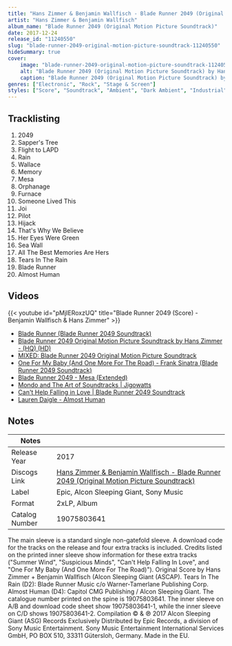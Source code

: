 ```yaml
---
title: "Hans Zimmer & Benjamin Wallfisch - Blade Runner 2049 (Original Motion Picture Soundtrack)"
artist: "Hans Zimmer & Benjamin Wallfisch"
album_name: "Blade Runner 2049 (Original Motion Picture Soundtrack)"
date: 2017-12-24
release_id: "11240550"
slug: "blade-runner-2049-original-motion-picture-soundtrack-11240550"
hideSummary: true
cover:
    image: "blade-runner-2049-original-motion-picture-soundtrack-11240550.jpg"
    alt: "Blade Runner 2049 (Original Motion Picture Soundtrack) by Hans Zimmer & Benjamin Wallfisch"
    caption: "Blade Runner 2049 (Original Motion Picture Soundtrack) by Hans Zimmer & Benjamin Wallfisch"
genres: ["Electronic", "Rock", "Stage & Screen"]
styles: ["Score", "Soundtrack", "Ambient", "Dark Ambient", "Industrial"]
---
```

## Tracklisting
1. 2049
2. Sapper's Tree
3. Flight to LAPD
4. Rain
5. Wallace
6. Memory
7. Mesa
8. Orphanage
9. Furnace
10. Someone Lived This
11. Joi
12. Pilot
13. Hijack
14. That's Why We Believe
15. Her Eyes Were Green
16. Sea Wall
17. All The Best Memories Are Hers
18. Tears In The Rain
19. Blade Runner
20. Almost Human

## Videos
{{< youtube id="pMjIERoxzUQ" title="Blade Runner 2049 (Score) - Benjamin Wallfisch & Hans Zimmer" >}}
- [Blade Runner (Blade Runner 2049 Soundtrack)](https://www.youtube.com/watch?v=1uAoaKM16kw)
- [Blade Runner 2049 Original Motion Picture Soundtrack by Hans Zimmer - (HQ) (HD)](https://www.youtube.com/watch?v=JDQ1gFMQKR8)
- [MIXED: Blade Runner 2049 Original Motion Picture Soundtrack](https://www.youtube.com/watch?v=nf0llz_Rfd0)
- [One For My Baby (And One More For The Road) - Frank Sinatra (Blade Runner 2049 Soundtrack)](https://www.youtube.com/watch?v=RgyfXKKeZMo)
- [Blade Runner 2049 - Mesa (Extended)](https://www.youtube.com/watch?v=zzTiaVq9RN0)
- [Mondo and The Art of Soundtracks | Jigowatts](https://www.youtube.com/watch?v=bsGXfgsw4Y8)
- [Can't Help Falling in Love | Blade Runner 2049 Soundtrack](https://www.youtube.com/watch?v=gjIiKmpBV1Q)
- [Lauren Daigle - Almost Human](https://www.youtube.com/watch?v=HcBpKOiGuz8)

## Notes
| Notes          |             |
| ---------------| ----------- |
| Release Year   | 2017 |
| Discogs Link   | [Hans Zimmer & Benjamin Wallfisch - Blade Runner 2049 (Original Motion Picture Soundtrack)](https://www.discogs.com/release/11240550-Hans-Zimmer-Benjamin-Wallfisch-Blade-Runner-2049-Original-Motion-Picture-Soundtrack) |
| Label          | Epic, Alcon Sleeping Giant, Sony Music |
| Format         | 2xLP, Album |
| Catalog Number | 19075803641 |

The main sleeve is a standard single non-gatefold sleeve. A download code for the tracks on the release and four extra tracks is included. Credits listed on the printed inner sleeve show information for these extra tracks ("Summer Wind", "Suspicious Minds", "Can't Help Falling In Love", and "One For My Baby (And One More For The Road)").  Original Score by Hans Zimmer + Benjamin Wallfisch (Alcon Sleeping Giant (ASCAP).  Tears In The Rain (D2): Blade Runner Music c/o Warner-Tamerlane Publishing Corp.  Almost Human (D4): Capitol CMG Publishing / Alcon Sleeping Giant.  The catalogue number printed on the spine is 19075803641. The inner sleeve on A/B and download code sheet show 19075803641-1, while the inner sleeve on C/D shows 19075803641-2.  Compilation © & ℗ 2017 Alcon Sleeping Giant (ASG) Records Exclusively Distributed by Epic Records, a division of Sony Music Entertainment. Sony Music Entertainment International Services GmbH, PO BOX 510, 33311 Gütersloh, Germany. Made in the EU.
